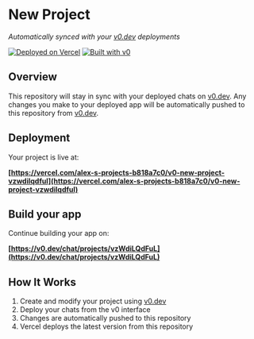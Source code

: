 # New Project

*Automatically synced with your [v0.dev](https://v0.dev) deployments*

[![Deployed on Vercel](https://img.shields.io/badge/Deployed%20on-Vercel-black?style=for-the-badge&logo=vercel)](https://vercel.com/alex-s-projects-b818a7c0/v0-new-project-vzwdilqdful)
[![Built with v0](https://img.shields.io/badge/Built%20with-v0.dev-black?style=for-the-badge)](https://v0.dev/chat/projects/vzWdiLQdFuL)

## Overview

This repository will stay in sync with your deployed chats on [v0.dev](https://v0.dev).
Any changes you make to your deployed app will be automatically pushed to this repository from [v0.dev](https://v0.dev).

## Deployment

Your project is live at:

**[https://vercel.com/alex-s-projects-b818a7c0/v0-new-project-vzwdilqdful](https://vercel.com/alex-s-projects-b818a7c0/v0-new-project-vzwdilqdful)**

## Build your app

Continue building your app on:

**[https://v0.dev/chat/projects/vzWdiLQdFuL](https://v0.dev/chat/projects/vzWdiLQdFuL)**

## How It Works

1. Create and modify your project using [v0.dev](https://v0.dev)
2. Deploy your chats from the v0 interface
3. Changes are automatically pushed to this repository
4. Vercel deploys the latest version from this repository
